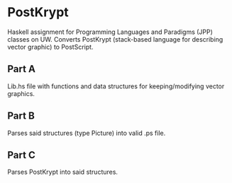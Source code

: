 # PostKrypt
Haskell assignment for Programming Languages and Paradigms (JPP) classes on UW. 
Converts PostKrypt (stack-based language for describing vector graphic) to PostScript.
## Part A
Lib.hs file with functions and data structures for keeping/modifying vector graphics.
## Part B
Parses said structures (type Picture) into valid .ps file.
## Part C
Parses PostKrypt into said structures.
